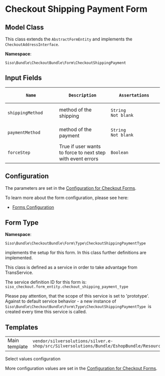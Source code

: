 #  Checkout Shipping Payment Form 

## Model Class

This class extends the `AbstractFormEntity` and implements the `CheckoutAddressInterface`.

**Namespace**:

`Siso\Bundle\CheckoutBundle\Form\CheckoutShippingPayment`

## Input Fields

<table>
<colgroup>
<col style="width: 33%" />
<col style="width: 33%" />
<col style="width: 33%" />
</colgroup>
<thead>
<tr class="header">
<th><pre><code>Name</code></pre></th>
<th><pre><code>Description</code></pre></th>
<th><pre><code>Assertations</code></pre></th>
</tr>
</thead>
<tbody>
<tr>
<td><pre><code>shippingMethod</code></pre></td>
<td>method of the shipping</td>
<td><pre><code>String
Not blank</code></pre></td>
</tr>
<tr>
<td><pre><code>paymentMethod</code></pre></td>
<td>method of the payment</td>
<td><pre><code>String
Not blank</code></pre></td>
</tr>
<tr>
<td><pre><code>forceStep</code></pre></td>
<td>True if user wants to force to next step with event errors</td>
<td><pre><code>Boolean</code></pre></td>
</tr>
</tbody>
</table>

## Configuration

The parameters are set in the [Configuration for Checkout Forms](Configuration-for-Checkout-Forms_23560355.html).

To learn more about the form configuration, please see here:

  - [Forms Configuration](/pages/createpage.action?spaceKey=EZC14&title=Forms+Configuration&linkCreation=true&fromPageId=23560339)

## Form Type

**Namespace**:

`Siso\Bundle\CheckoutBundle\Form\Type\CheckoutShippingPaymentType`

implements the setup for this form. In this class further definitions are implemented. 

This class is defined as a service in order to take advantage from TransService.

The service definition ID for this form is: `siso_checkout.form_entity.checkout_shipping_payment_type`

Please pay attention, that the scope of this service is set to 'prototype'. Against to default service behavior - a new instance of ` Siso\Bundle\CheckoutBundle\Form\Type\CheckoutShippingPaymentType  `is created every time this service is called.

## Templates

|               |                                                                                                                                            |
| ------------- | ------------------------------------------------------------------------------------------------------------------------------------------ |
| Main template | `vendor/silversolutions/silver.e-shop/src/Silversolutions/Bundle/EshopBundle/Resources/views/Checkout/checkout_shipping_payment.html.twig` |

Select values configuration

More configuration values are set in the [Configuration for Checkout Forms](Configuration-for-Checkout-Forms_23560355.html).
